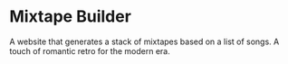 # Mixtape Builder

A website that generates a stack of mixtapes based on a list of songs. A touch of romantic retro for the modern era.
